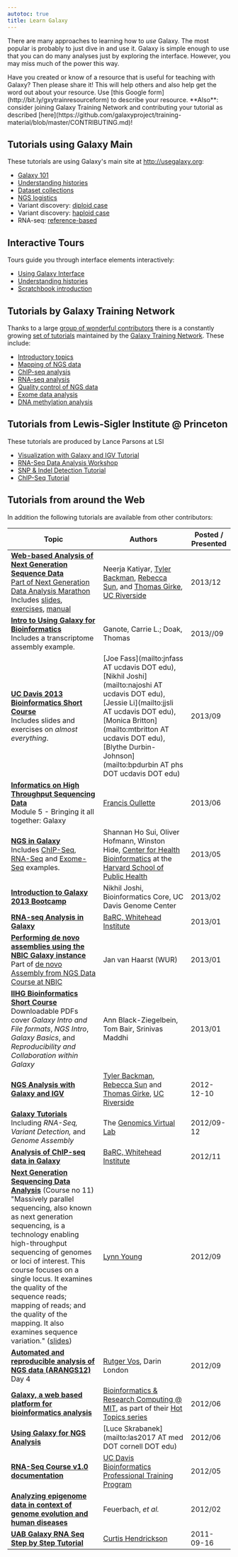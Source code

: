 ```yaml
---
autotoc: true
title: Learn Galaxy
---
```


There are many approaches to learning how to *use* Galaxy. The most popular is probably to just dive in and use it. Galaxy is simple enough to use that you can do many analyses just by exploring the interface. However, you may miss much of the power this way. 

<div class="alert alert-success" role="alert">Have you created or know of a resource that is useful for teaching with Galaxy? Then please share it! This will help others and also help get the word out about your resource. Use [this Google form](http://bit.ly/gxytrainresourceform) to describe your resource. **Also**: consider joining Galaxy Training Network and contributing your tutorial as described [here](https://github.com/galaxyproject/training-material/blob/master/CONTRIBUTING.md)!
</div>

## Tutorials using Galaxy Main

These tutorials are using Galaxy's main site at http://usegalaxy.org:

 - [Galaxy 101](/tutorials/g101)
 - [Understanding histories](/tutorials/histories)
 - [Dataset collections](/tutorials/collections)
 - [NGS logistics](/tutorials/ngs)
 - Variant discovery: [diploid case](/tutorials/var_dip)
 - Variant discovery: [haploid case](/tutorials/var_hap)
 - RNA-seq: [reference-based](/tutorials/rb_rnaseq)

## Interactive Tours

Tours guide you through interface elements interactively:

 - [Using Galaxy Interface](https://usegalaxy.org/tours/core.galaxy_ui)
 - [Understanding histories](https://usegalaxy.org/tours/core.history)
 - [Scratchbook introduction](https://usegalaxy.org/tours/core.scratchbook)

## Tutorials by Galaxy Training Network

Thanks to a large [group of wonderful contributors](https://github.com/galaxyproject/training-material/graphs/contributors) there is a constantly growing [set of tutorials](http://galaxyproject.github.io/training-material/) maintained by the [Galaxy Training Network](/src/teach/gtn). These include:

 - [Introductory topics](https://galaxyproject.github.io/training-material//Introduction)
 - [Mapping of NGS data](https://galaxyproject.github.io/training-material//NGS-mapping)
 - [ChIP-seq analysis](https://galaxyproject.github.io/training-material//ChIP-Seq)
 - [RNA-seq analysis](https://galaxyproject.github.io/training-material//RNA-Seq)
 - [Quality control of NGS data](https://galaxyproject.github.io/training-material//NGS-QC)
 - [Exome data analysis](https://galaxyproject.github.io/training-material//Exome-Seq)
 - [DNA methylation analysis](https://galaxyproject.github.io/training-material//MethylC-Seq)

## Tutorials from Lewis-Sigler Institute @ Princeton 

These tutorials are produced by Lance Parsons at LSI

 - [Visualization with Galaxy and IGV Tutorial](http://bit.ly/10TFBcy)
 - [RNA-Seq Data Analysis Workshop](http://bit.ly/11Qvnwh)
 - [SNP & Indel Detection Tutorial](http://bit.ly/10mulcT)
 - [ChIP-Seq Tutorial](http://bit.ly/13fLyT1)

## Tutorials from around the Web

In addition the following tutorials are available from other contributors:

| Topic |  Authors  |  Posted / Presented  | 
| ----- | -------- | ------------------- | 
| **[Web-based Analysis of Next Generation Sequence Data](http://manuals.bioinformatics.ucr.edu/workshops/dec-12-16-2013)**<div class='indent'>[Part of Next Generation Data Analysis Marathon](http://manuals.bioinformatics.ucr.edu/workshops/dec-12-16-2013)<br />Includes [slides](http://biocluster.ucr.edu/~nkatiyar/Galaxy_workshop/Slides/Galaxy_workshop_2013.pdf), [exercises](http://biocluster.ucr.edu/~nkatiyar/Galaxy_workshop/Exercises/Galaxy_workshop_exercises_2013.pdf), [manual](http://manuals.bioinformatics.ucr.edu/home/gui-ngs-analysis)</div> |  Neerja Katiyar,  [Tyler Backman](http://facility.bioinformatics.ucr.edu/people/tyler-backman), [Rebecca Sun](http://facility.bioinformatics.ucr.edu/people/rebecca-sun), and [Thomas Girke](http://girke.bioinformatics.ucr.edu/), [UC Riverside](http://labs.bioinformatics.ucr.edu/)  |  2013/12  | 
| **[Intro to Using Galaxy for Bioinformatics](https://scholarworks.iu.edu/dspace/bitstream/handle/2022/17204/GalaxyWorkshop091713_t.pdf?sequence=1)** <div class='indent'>Includes a transcriptome assembly example.</div> |  Ganote, Carrie L.; Doak, Thomas  |  2013//09  | 
| **[UC Davis 2013 Bioinformatics Short Course](http://training.bioinformatics.ucdavis.edu/docs/2013/09/short-course-2013/)**<div class='indent'> Includes slides and exercises on *almost everything*. |  [Joe Fass](mailto:jnfass AT ucdavis DOT edu), [Nikhil Joshi](mailto:najoshi AT ucdavis DOT edu), [Jessie Li](mailto:jjsli AT ucdavis DOT edu), [Monica Britton](mailto:mtbritton AT ucdavis DOT edu), [Blythe Durbin-Johnson](mailto:bpdurbin AT phs DOT ucdavis DOT edu)  |  2013/09  | 
| **[Informatics on High Throughput Sequencing Data](http://bioinformatics.ca/workshops/2013/informatics-high-throughput-sequencing-data)**<div class='indent'>Module 5 - Bringing it all together: Galaxy</div> |  [Francis Oullette](http://bioinformatics.ca/person/cbw-experts/francis-ouellette)  |  2013/06  | 
| **[NGS in Galaxy](http://scriptogr.am/ohofmann)**<div class='indent'>Includes [ChIP-Seq](http://scriptogr.am/ohofmann/chip-seq), [RNA-Seq](http://scriptogr.am/ohofmann/rna-seq) and [Exome-Seq](http://scriptogr.am/ohofmann/exome-seq) examples. |  Shannan Ho Sui, Oliver Hofmann, Winston Hide, [Center for Health Bioinformatics](http://compbio.sph.harvard.edu/chb/) at the [Harvard School of Public Health](http://www.hsph.harvard.edu/)  |  2013/05  | 
| **[Introduction to Galaxy 2013 Bootcamp](http://training.bioinformatics.ucdavis.edu/docs/2013/02/bootcamp/galaxy/index.html)** |  Nikhil Joshi, Bioinformatics Core, UC Davis Genome Center  |  2013/02  | 
| **[RNA-seq Analysis in Galaxy](http://www.rna-seqblog.com/events/short-training-classes-rna-seq-analysis-in-galaxy/)** |  [BaRC, Whitehead Institute](http://jura.wi.mit.edu/bio/education/hot_topics/)  |  2013/01  | 
| **[Performing de novo assemblies using the NBIC Galaxy instance](http://www.nbic.nl/uploads/media/de_novo_assemblies_on_NBIC_Galaxy_-_9_jan_2013.pdf)** <div class='indent'> Part of [de novo Assembly from NGS Data Course at NBIC](http://www.nbic.nl/education/nbic-phd-school/course-schedule/ngsdenovo/)</div> |  Jan van Haarst (WUR)  |  2013/01  | 
| **[IIHG Bioinformatics Short Course](https://wiki.uiowa.edu/display/galaxyusers/IIHG+Bioinformatics+Short+Course+II)** <div class='indent'>Downloadable PDFs cover *Galaxy Intro and File formats*, *NGS Intro*, *Galaxy Basics*, and *Reproducibility and Collaboration within Galaxy*</div> |  Ann Black-Ziegelbein, Tom Bair, Srinivas Maddhi  |  2013/01  | 
| **[NGS Analysis with Galaxy and IGV](http://manuals.bioinformatics.ucr.edu/home/gui-ngs-analysis)** |  [Tyler Backman](http://facility.bioinformatics.ucr.edu/people/tyler-backman), [Rebecca Sun](http://facility.bioinformatics.ucr.edu/people/rebecca-sun) and [Thomas Girke](http://girke.bioinformatics.ucr.edu/), [UC Riverside](http://labs.bioinformatics.ucr.edu/)  |  2012-12-10  | 
| **[Galaxy Tutorials](https://genome.edu.au/wiki/Learn)**<div class='indent'>Including *RNA-Seq, Variant Detection,* and *Genome Assembly*</div> |  The [Genomics Virtual Lab](https://genome.edu.au/)  |  2012/09-12  | 
| **[Analysis of ChIP-seq data in Galaxy](http://jura.wi.mit.edu/bio/education/hot_topics/galaxy/GalaxyNov2012_ChIP-seq_toPost.pdf)** |  [BaRC, Whitehead Institute](http://jura.wi.mit.edu/bio/education/hot_topics/)  |  2012/11  | 
| **[Next Generation Sequencing Data Analysis](http://nihlibrary.ors.nih.gov/bioinfo/)** (Course no 11) <div class='indent'>"Massively parallel sequencing, also known as next generation sequencing, is a technology enabling high-throughput sequencing of genomes or loci of interest.  This course focuses on a single locus.  It examines the quality of the sequence reads; mapping of reads; and the quality of the mapping.  It also examines sequence variation." ([slides](PLACEHOLDER_ATTACHMENT_URL/src/documents/presentations/2012NIHLibYoungNGSDataAnalysis.pdf)) |  [Lynn Young](http://nihlibrary.nih.gov/Services/Bioinformatics/Pages/biostaff.aspx)  |  2012/09  | 
| **[Automated and reproducible analysis of NGS data (ARANGS12)](https://github.com/rvosa/ngs-workflows/tree/master/doc/slides/day4)**<div class='indent'>Day 4</div> |  [Rutger Vos](http://rutgervos.blogspot.com/), Darin London  |  2012/09  | 
| **[Galaxy, a web based platform for bioinformatics analysis](http://jura.wi.mit.edu/bio/education/hot_topics/galaxy/Galaxy_June2012.pdf)** |  [Bioinformatics & Research Computing @ MIT](http://jura.wi.mit.edu/bio/), as part of their [Hot Topics series](http://jura.wi.mit.edu/bio/education/hot_topics/)  |  2012/06  | 
| **[Using Galaxy for NGS Analysis](http://chagall.med.cornell.edu/galaxy/)** |  [Luce Skrabanek](mailto:las2017 AT med DOT cornell DOT edu)  |  2012/06  | 
| **[RNA-Seq Course v1.0 documentation](http://training.bioinformatics.ucdavis.edu/docs/2012/05/RNA/index.html)** |  [UC Davis Bioinformatics Professional Training Program](http://training.bioinformatics.ucdavis.edu/)  |  2012/05  | 
| **[Analyzing epigenome data in context of genome evolution and human diseases](http://www.springerlink.com/content/l2184206p7583v75/)** |  Feuerbach, *et al.*  |  2012/02  | 
| **[UAB Galaxy RNA Seq Step by Step Tutorial](https://docs.uabgrid.uab.edu/wiki/UAB_Galaxy_RNA_Seq_Step_by_Step_Tutorial)** |  [Curtis Hendrickson](http://www.ccts.uab.edu/pages/bmi/bmi_main.htm)  |  2011-09-16  |
